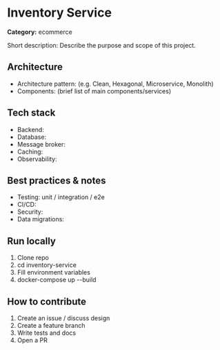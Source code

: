 # Inventory Service

**Category:** ecommerce

Short description:
Describe the purpose and scope of this project.

## Architecture
- Architecture pattern: (e.g. Clean, Hexagonal, Microservice, Monolith)
- Components: (brief list of main components/services)

## Tech stack
- Backend:
- Database:
- Message broker:
- Caching:
- Observability:

## Best practices & notes
- Testing: unit / integration / e2e
- CI/CD:
- Security:
- Data migrations:

## Run locally
1. Clone repo
2. cd inventory-service
3. Fill environment variables
4. docker-compose up --build

## How to contribute
1. Create an issue / discuss design
2. Create a feature branch
3. Write tests and docs
4. Open a PR
